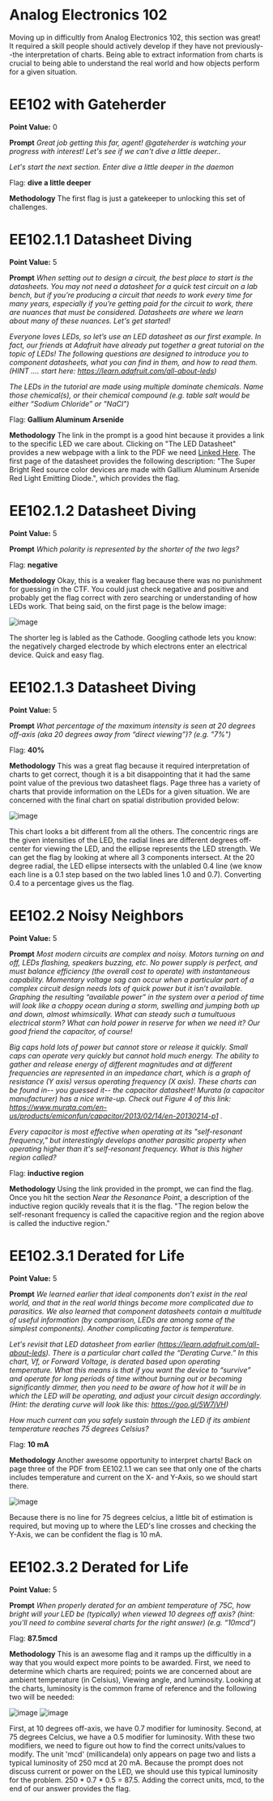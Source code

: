 # Analog Electronics 102

Moving up in difficultly from Analog Electronics 102, this section was great! It required a skill people should actively develop if they have not previously--the interpretation of charts. Being able to extract information from charts is crucial to being able to understand the real world and how objects perform for a given situation.

# EE102 with Gateherder
**Point Value:** 0

**Prompt**
_Great job getting this far, agent! @gateherder is watching your progress with interest! Let's see if we can't dive a little deeper.._

_Let's start the next section. Enter dive a little deeper in the daemon_

Flag: **dive a little deeper**

**Methodology**
The first flag is just a gatekeeper to unlocking this set of challenges.

# EE102.1.1 Datasheet Diving
**Point Value:** 5

**Prompt**
_When setting out to design a circuit, the best place to start is the datasheets. You may not need a datasheet for a quick test circuit on a lab bench, but if you’re producing a circuit that needs to work every time for many years, especially if you’re getting paid for the circuit to work, there are nuances that must be considered. Datasheets are where we learn about many of these nuances. Let's get started!_

_Everyone loves LEDs, so let’s use an LED datasheet as our first example. In fact, our friends at Adafruit have already put together a great tutorial on the topic of LEDs! The following questions are designed to introduce you to component datasheets, what you can find in them, and how to read them. (HINT .... start here: https://learn.adafruit.com/all-about-leds)_

_The LEDs in the tutorial are made using multiple dominate chemicals. Name those chemical(s), or their chemical compound (e.g. table salt would be either “Sodium Chloride” or "NaCl")_

Flag: **Gallium Aluminum Arsenide**

**Methodology**
The link in the prompt is a good hint because it provides a link to the specific LED we care about. Clicking on "The LED Datasheet" provides a new webpage with a link to the PDF we need [Linked Here](https://cdn-shop.adafruit.com/datasheets/WP7113SRD-D.pdf). The first page of the datasheet provides the following description: "The Super Bright Red source color devices are made with Gallium Aluminum Arsenide Red Light Emitting Diode.", which provides the flag.

# EE102.1.2 Datasheet Diving
**Point Value:** 5

**Prompt**
_Which polarity is represented by the shorter of the two legs?_

Flag: **negative**

**Methodology**
Okay, this is a weaker flag because there was no punishment for guessing in the CTF. You could just check negative and positive and probably get the flag correct with zero searching or understanding of how LEDs work. That being said, on the first page is the below image:

![image](https://user-images.githubusercontent.com/85370905/134777677-6c1df504-84e9-4456-8299-b890fa6f70d5.png)

The shorter leg is labled as the Cathode. Googling cathode lets you know: the negatively charged electrode by which electrons enter an electrical device. Quick and easy flag.

# EE102.1.3 Datasheet Diving
**Point Value:** 5

**Prompt**
_What percentage of the maximum intensity is seen at 20 degrees off-axis (aka 20 degrees away from “direct viewing”)? (e.g. "7%")_

Flag: **40%**

**Methodology**
This was a great flag because it required interpretation of charts to get correct, though it is a bit disappointing that it had the same point value of the previous two datasheet flags. Page three has a variety of charts that provide information on the LEDs for a given situation. We are concerned with the final chart on spatial distribution provided below:

![image](https://user-images.githubusercontent.com/85370905/134777823-17e223d3-5b78-446f-85f5-fe4741f0e597.png)

This chart looks a bit different from all the others. The concentric rings are the given intensities of the LED, the radial lines are different degrees off-center for viewing the LED, and the ellipse represents the LED strength. We can get the flag by looking at where all 3 components intersect. At the 20 degree radial, the LED ellipse intersects with the unlabled 0.4 line (we know each line is a 0.1 step based on the two labled lines 1.0 and 0.7). Converting 0.4 to a percentage gives us the flag.

# EE102.2 Noisy Neighbors
**Point Value:** 5

**Prompt**
_Most modern circuits are complex and noisy. Motors turning on and off, LEDs flashing, speakers buzzing, etc. No power supply is perfect, and must balance efficiency (the overall cost to operate) with instantaneous capability. Momentary voltage sag can occur when a particular part of a complex circuit design needs lots of quick power but it isn’t available. Graphing the resulting “available power” in the system over a period of time will look like a choppy ocean during a storm, swelling and jumping both up and down, almost whimsically. What can steady such a tumultuous electrical storm? What can hold power in reserve for when we need it? Our good friend the capacitor, of course!_

_Big caps hold lots of power but cannot store or release it quickly. Small caps can operate very quickly but cannot hold much energy. The ability to gather and release energy of different magnitudes and at different frequencies are represented in an impedance chart, which is a graph of resistance (Y axis) versus operating frequency (X axis). These charts can be found in-- you guessed it-- the capacitor datasheet! Murata (a capacitor manufacturer) has a nice write-up. Check out Figure 4 of this link: https://www.murata.com/en-us/products/emiconfun/capacitor/2013/02/14/en-20130214-p1 ._

_Every capacitor is most effective when operating at its "self-resonant frequency," but interestingly develops another parasitic property when operating higher than it's self-resonant frequency. What is this higher region called?_

Flag: **inductive region**

**Methodology**
Using the link provided in the prompt, we can find the flag. Once you hit the section _Near the Resonance Point_, a description of the inductive region qucikly reveals that it is the flag. "The region below the self-resonant frequency is called the capacitive region and the region above is called the inductive region."

# EE102.3.1 Derated for Life
**Point Value:** 5

**Prompt**
_We learned earlier that ideal components don’t exist in the real world, and that in the real world things become more complicated due to parasitics. We also learned that component datasheets contain a multitude of useful information (by comparison, LEDs are among some of the simplest components). Another complicating factor is temperature._

_Let's revisit that LED datasheet from earlier (https://learn.adafruit.com/all-about-leds). There is a particular chart called the “Derating Curve.” In this chart, Vf, or Forward Voltage, is derated based upon operating temperature. What this means is that if you want the device to “survive” and operate for long periods of time without burning out or becoming significantly dimmer, then you need to be aware of how hot it will be in which the LED will be operating, and adjust your circuit design accordingly. (Hint: the derating curve will look like this: https://goo.gl/5W7jVH)_

_How much current can you safely sustain through the LED if its ambient temperature reaches 75 degrees Celsius?_

Flag: **10 mA**

**Methodology**
Another awesome opportunity to interpret charts! Back on page three of the PDF from EE102.1.1 we can see that only one of the charts includes temperature and current on the X- and Y-Axis, so we should start there.

![image](https://user-images.githubusercontent.com/85370905/134778248-d7c31adf-2d70-479e-93cf-23e81030d737.png)

Because there is no line for 75 degrees celcius, a little bit of estimation is required, but moving up to where the LED's line crosses and checking the Y-Axis, we can be confident the flag is 10 mA.

# EE102.3.2 Derated for Life
**Point Value:** 5

**Prompt**
_When properly derated for an ambient temperature of 75C, how bright will your LED be (typically) when viewed 10 degrees off axis? (hint: you'll need to combine several charts for the right answer) (e.g. “10mcd”)_

Flag: **87.5mcd**

**Methodology**
This is an awesome flag and it ramps up the difficultly in a way that you would expect more points to be awarded. First, we need to determine which charts are required; points we are concerned about are ambient temperature (in Celsius), Viewing angle, and luminosity. Looking at the charts, luminosity is the common frame of reference and the following two will be needed:

![image](https://user-images.githubusercontent.com/85370905/134777823-17e223d3-5b78-446f-85f5-fe4741f0e597.png) ![image](https://user-images.githubusercontent.com/85370905/134778755-0963bee1-50d0-42c3-8de2-73d4a3f2803f.png)

First, at 10 degrees off-axis, we have 0.7 modifier for luminosity. Second, at 75 degrees Celcius, we have a 0.5 modifier for luminosity. With these two modifiers, we need to figure out how to find the correct units/values to modify. The unit 'mcd' (millicandela) only appears on page two and lists a typical luminosity of 250 mcd at 20 mA. Because the prompt does not discuss current or power on the LED, we should use this typical luminosity for the problem. 250 * 0.7 * 0.5 = 87.5. Adding the correct units, mcd, to the end of our answer provides the flag. 
